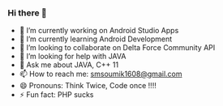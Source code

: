### Hi there 👋

<!--
**Procoder16/Procoder16** is a ✨ _special_ ✨ repository because its `README.md` (this file) appears on your GitHub profile.


Here are some ideas to get you started:
-->

- 🔭 I’m currently working on Android Studio Apps
- 🌱 I’m currently learning Android Development
- 👯 I’m looking to collaborate on Delta Force Community API 
- 🤔 I’m looking for help with JAVA
- 💬 Ask me about JAVA, C++ 11
- 📫 How to reach me: smsoumik1608@gmail.com
- 😄 Pronouns: Think Twice, Code once !!!!
- ⚡ Fun fact: PHP sucks

